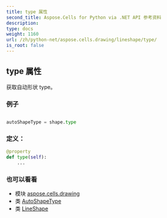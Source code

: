 ```yaml
---
title: type 属性
second_title: Aspose.Cells for Python via .NET API 参考资料
description:
type: docs
weight: 1160
url: /zh/python-net/aspose.cells.drawing/lineshape/type/
is_root: false
---
```

## type 属性

获取自动形状 type。

### 例子

```python

autoShapeType = shape.type

```
### 定义：
```python
@property
def type(self):
    ...
```

### 也可以看看
* 模块 [aspose.cells.drawing](../../)
* 类 [AutoShapeType](/cells/zh/python-net/aspose.cells.drawing/autoshapetype)
* 类 [LineShape](/cells/zh/python-net/aspose.cells.drawing/lineshape)
